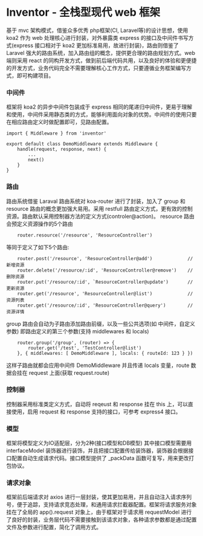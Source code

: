 # Inventor - 全栈型现代 web 框架
基于 mvc 架构模式，借鉴众多优秀 php框架(CI, Laravel等)的设计思想，使用 koa2 作为 web 处理核心进行封装，对外暴露类 express 的接口及中间件书写方式(express 接口相对于 koa2 更加标准易用，故进行封装)，路由则借鉴了 Laravel 强大的路由系统，加入路由组的概念，提供更合理的路由规划方式。web 端则采用 react 的同构开发方式，做到前后端代码共用，以及良好的体验和更便捷的开发方式，业务代码完全不需要理解核心工作方式，只要遵循业务框架编写方式，即可构建项目。

### 中间件
框架将 koa2 的异步中间件包装成于 express 相同的尾递归中间件，更易于理解和使用，中间件采用静态类的方式，能够利用面向对象的优势。中间件的使用只要在相应路由定义时做配置即可，见路由配置。
```
import { Middleware } from 'inventor'

export default class DemoMiddleware extends Middleware {
    handle(request, response, next) {
        ...
        next()
    }
}
```

### 路由
路由系统借鉴 Laraval 路由系统对 koa-router 进行了封装，加入了 group 和 resource 路由的概念更加强大易用。采用 restfull 路由定义方式，更有效的控制资源。路由默认采用控制器方法的定义方式(controler@action)。
resource 路由会预定义资源操作的5个路由
```
    router.resource('/resource', 'ResourceController')
```
等同于定义了如下5个路由:
```
    router.post('/resource', 'ResourceController@add')             // 新增资源
    router.delete('/resource/:id', 'ResourceController@remove')    // 删除资源
    router.put('/resource/:id', `ResourceController@update')       // 更新资源
    router.get('/resource', 'ResourceController@list')             // 资源列表
    router.get('/resource/:id', 'ResourceController@query')        // 资源详情
```
group 路由会自动为子路由添加路由前缀，以及一些公共选项(如 中间件，自定义参数) 即路由定义的第三个参数(支持 middlewares 和 locals)
```
    router.group('/group', (router) => {
        router.get('/test', 'TestController@list')
    }, { middlewares: [ DemoMiddleware ], locals: { routeId: 123 } })
```
这样子路由就都会应用中间件 DemoMiddleware 并且传递 locals 变量，route 数据会挂在 request 上面(获取 request.route)

### 控制器
控制器采用标准类定义方式，自动将 reqeust 和 response 挂在 this 上，可以直接使用，启用 request 和 response 支持的接口，可参考 express4 接口。

### 模型
框架将模型定义为IO适配层，分为2种(接口模型和DB模型)
其中接口模型需要用 interfaceModel 装饰器进行装饰，并且把接口配置传给装饰器，装饰器会根据接口配置自动生成请求代码。接口模型提供了 _packData 函数可复写，用来更改打包协议。

### 请求对象
框架前后端请求对 axios 进行一层封装，使其更加易用，并且自动注入请求序列号，便于追踪，支持请求竞态处理，和通用请求拦截器配置。框架将请求服务对象挂在了全局的 app().request 对象上，由于框架对于请求用 requestModel 进行了良好的封装，业务层代码不需要接触到该请求对象，各种请求参数都是通过配置文件及参数进行配置，简化了调用方式。
